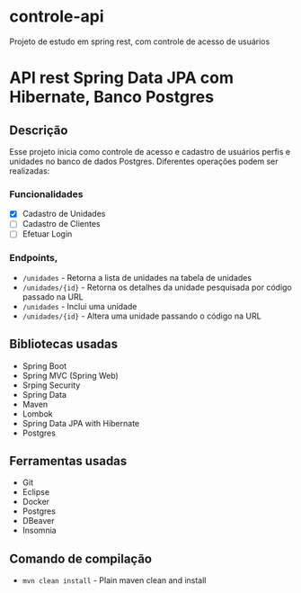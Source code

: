 # controle-api
Projeto de estudo em spring rest, com controle de acesso de usuários

# API rest Spring Data JPA com Hibernate, Banco Postgres

## Descrição
Esse projeto inicia como controle de acesso e cadastro de usuários perfis e unidades no banco de dados Postgres. Diferentes operações podem ser realizadas:

### Funcionalidades
- [x] Cadastro de Unidades
- [ ] Cadastro de Clientes
- [ ] Efetuar Login

### Endpoints, 
- `/unidades` - Retorna a lista de unidades na tabela de unidades
- `/unidades/{id}` - Retorna os detalhes da unidade pesquisada por código passado na URL
- `/unidades` - Inclui uma unidade
- `/unidades/{id}` - Altera uma unidade passando o código na URL

## Bibliotecas usadas
- Spring Boot
- Spring MVC (Spring Web)
- Srping Security
- Spring Data
- Maven
- Lombok
- Spring Data JPA with Hibernate
- Postgres

## Ferramentas usadas
- Git
- Eclipse
- Docker
- Postgres
- DBeaver
- Insomnia

## Comando de compilação
- `mvn clean install` - Plain maven clean and install
